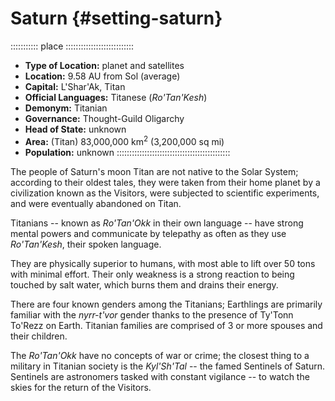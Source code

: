 # Saturn {#setting-saturn}

::::::::::: place :::::::::::::::::::::::::::
- **Type of Location:** planet and satellites
- **Location:** 9.58 AU from Sol (average)
- **Capital:** L'Shar'Ak, Titan
- **Official Languages:** Titanese (*Ro'Tan'Kesh*)
- **Demonym:** Titanian
- **Governance:** Thought-Guild Oligarchy
- **Head of State:** unknown
- **Area:** (Titan) 83,000,000 km<sup>2</sup> (3,200,000 sq mi)
- **Population:** unknown
:::::::::::::::::::::::::::::::::::::::::::::

The people of Saturn's moon Titan are not native to the
Solar System; according to their oldest tales, they were
taken from their home planet by a civilization known as
the Visitors, were subjected to scientific experiments, 
and were eventually abandoned on Titan.

Titanians -- known as *Ro'Tan'Okk* in their own language --
have strong mental powers and communicate by telepathy as
often as they use *Ro'Tan'Kesh*, their spoken language.

They are physically superior to humans, with most able to 
lift over 50 tons with minimal effort. Their only weakness 
is a strong reaction to being touched by salt water, which 
burns them and drains their energy.

There are four known genders among the Titanians; Earthlings
are primarily familiar with the *nyrr-t'vor* gender thanks to
the presence of Ty'Tonn To'Rezz on Earth. Titanian families
are comprised of 3 or more spouses and their children.

The *Ro'Tan'Okk* have no concepts of war or crime; the
closest thing to a military in Titanian society is the
*Kyl'Sh'Tal* -- the famed Sentinels of Saturn. Sentinels
are astronomers tasked with constant vigilance -- to watch
the skies for the return of the Visitors.
